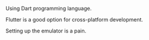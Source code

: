Using Dart programming language.

Flutter is a good option for cross-platform development.

Setting up the emulator is a pain.
